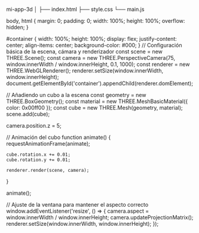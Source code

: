 mi-app-3d
│
├── index.html
├── style.css
└── main.js
<!DOCTYPE html>
<html lang="es">
<head>
    <meta charset="UTF-8">
    <meta name="viewport" content="width=device-width, initial-scale=1.0">
    <title>App Multijugador 3D</title>
    <link rel="stylesheet" href="style.css">
</head>
<body>
    <div id="container"></div>
    <script src="https://cdnjs.cloudflare.com/ajax/libs/three.js/r128/three.min.js"></script>
    <script src="main.js"></script>
</body>
</html>
body, html {
    margin: 0;
    padding: 0;
    width: 100%;
    height: 100%;
    overflow: hidden;
}

#container {
    width: 100%;
    height: 100%;
    display: flex;
    justify-content: center;
    align-items: center;
    background-color: #000;
}
// Configuración básica de la escena, cámara y renderizador
const scene = new THREE.Scene();
const camera = new THREE.PerspectiveCamera(75, window.innerWidth / window.innerHeight, 0.1, 1000);
const renderer = new THREE.WebGLRenderer();
renderer.setSize(window.innerWidth, window.innerHeight);
document.getElementById('container').appendChild(renderer.domElement);

// Añadiendo un cubo a la escena
const geometry = new THREE.BoxGeometry();
const material = new THREE.MeshBasicMaterial({ color: 0x00ff00 });
const cube = new THREE.Mesh(geometry, material);
scene.add(cube);

camera.position.z = 5;

// Animación del cubo
function animate() {
    requestAnimationFrame(animate);

    cube.rotation.x += 0.01;
    cube.rotation.y += 0.01;

    renderer.render(scene, camera);
}

animate();

// Ajuste de la ventana para mantener el aspecto correcto
window.addEventListener('resize', () => {
    camera.aspect = window.innerWidth / window.innerHeight;
    camera.updateProjectionMatrix();
    renderer.setSize(window.innerWidth, window.innerHeight);
});
